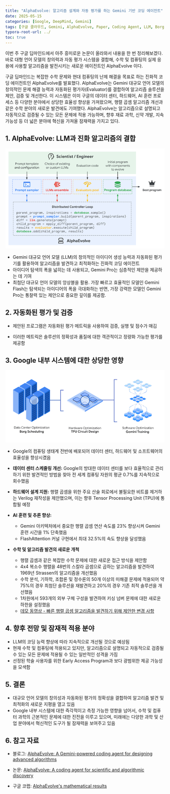 ```yaml
---
title: "AlphaEvolve: 알고리즘 설계와 자동 평가를 하는 Gemini 기반 코딩 에이전트"
date: 2025-05-15
categories: [Google, DeepMind, Gemini]
tags: [구글 클라우드, Gemini, AlphaEvolve, Paper, Coding Agent, LLM, Borg, TPU, Gemini Flash, Gemini Pro]
typora-root-url: ../
toc: true
---
```


이번 주 구글 딥마인드에서 아주 흥미로운 논문이 올라와서 내용을 한 번 정리해보겠다. 바로 대형 언어 모델의 창의력과 자동 평가 시스템을 결합해, 수학 및 컴퓨팅의 실제 응용에 사용할 알고리즘을 발전시키는 새로운 에이전트인 AlphaEvolve 이다. 

구글 딥마인드는 복잡한 수학 문제와 현대 컴퓨팅의 난제 해결을 목표로 하는 진화적 코딩 에이전트인 AlphaEvolve를 발표했다. AlphaEvolve는 Gemini 대규모 언어 모델의 창의적인 문제 해결 능력과 자동화된 평가자(Evaluator)를 결합하여 알고리즘 솔루션을 제안, 검증 및 개선한다. 이 시스템은 이미 구글의 데이터 센터, 하드웨어, AI 훈련 프로세스 등 다양한 분야에서 상당한 효율성 향상을 가져왔으며, 행렬 곱셈 알고리즘 개선과 같은 수학 분야의 새로운 발견에도 기여했다. AlphaEvolve는 알고리즘으로 설명되고 자동적으로 검증될 수 있는 모든 문제에 적용 가능하며, 향후 재료 과학, 신약 개발, 지속 가능성 등 더 넓은 분야에 혁신을 가져올 잠재력을 가지고 있다. 



## 1. **AlphaEvolve: LLM과 진화 알고리즘의 결합**

![그림1 - AlphaEvolve 전체 구성도](/../images/2025-05/AlphaEvolve01.webp)

* Gemini 대규모 언어 모델 (LLM)의 창의적인 아이디어 생성 능력과 자동화된 평가기를 활용하여 알고리즘을 발견하고 최적화하는 진화적 코딩 에이전트
* 아이디어 탐색의 폭을 넓히는 데 사용되고, Gemini Pro는 심층적인 제안을 제공하는 데 기여
* 최첨단 대규모 언어 모델의 앙상블을 활용. 가장 빠르고 효율적인 모델인 Gemini Flash는 탐색되는 아이디어의 폭을 극대화하는 반면, 가장 강력한 모델인 Gemini Pro는 통찰력 있는 제안으로 중요한 깊이를 제공함.



## 2. **자동화된 평가 및 검증**

* 제안된 프로그램은 자동화된 평가 메트릭을 사용하여 검증, 실행 및 점수가 매김

* 이러한 메트릭은 솔루션의 정확성과 품질에 대한 객관적이고 정량화 가능한 평가를 제공함

  

## 3. **Google 내부 시스템에 대한 상당한 영향**

![그림 2 - 구글 내부 디지털 생태계 시스템](/../images/2025-05/AlphaEvolve02.webp)

* Google의 컴퓨팅 생태계 전반에 배포되어 데이터 센터, 하드웨어 및 소프트웨어의 효율성을 향상시켰음
* **데이터 센터 스케줄링 개선:** Google의 방대한 데이터 센터를 보다 효율적으로 관리하기 위한 발견적인 방법을 찾아 전 세계 컴퓨팅 자원의 평균 0.7%를 지속적으로 회수했음
* **하드웨어 설계 지원:** 행렬 곱셈을 위한 주요 산술 회로에서 불필요한 비트를 제거하는 Verilog 재작성을 제안했으며, 이는 향후 Tensor Processing Unit (TPU)에 통합될 예정
* **AI 훈련 및 추론 향상:** 
  * Gemini 아키텍처에서 중요한 행렬 곱셈 연산 속도를 23% 향상시켜 Gemini 훈련 시간을 1% 단축했음
  * FlashAttention 커널 구현에서 최대 32.5%의 속도 향상을 달성했음

* **수학 및 알고리즘 발견의 새로운 개척**
  * 행렬 곱셈과 같은 복잡한 수학 문제에 대한 새로운 접근 방식을 제안함
  * 4x4 복소수 행렬을 48번의 스칼라 곱셈으로 곱하는 알고리즘을 발견하여 1969년 Strassen의 알고리즘을 개선했음
  * 수학 분석, 기하학, 조합론 및 정수론의 50개 이상의 미해결 문제에 적용되어 약 75%의 경우 최첨단 솔루션을 재발견하고 20%의 경우 기존 최적 솔루션을 개선했음
  * 1차원에서 593개의 외부 구체 구성을 발견하여 키싱 넘버 문제에 대한 새로운 하한을 설정했음
  * [데모 동영상 - 빠른 행렬 곱셈 알고리즘을 발견하기 위해 제안한 변경 사항](https://deepmind.google/api/blob/website/media/Code-Evolution-Illustration_compressed.mp4)



## 4. **향후 전망 및 잠재적 적용 분야**

*  LLM의 코딩 능력 향상에 따라 지속적으로 개선될 것으로 예상됨
* 현재 수학 및 컴퓨팅에 적용되고 있지만, 알고리즘으로 설명되고 자동적으로 검증될 수 있는 모든 문제에 적용될 수 있는 일반적인 성격을 가짐
* 선정된 학술 사용자를 위한 Early Access Program과 보다 광범위한 제공 가능성을 모색함



## 5. **결론**

* 대규모 언어 모델의 창의성과 자동화된 평가의 정확성을 결합하여 알고리즘 발견 및 최적화의 새로운 지평을 열고 있음
* Google 내부 시스템에 대한 즉각적이고 측정 가능한 영향을 넘어서, 수학 및 컴퓨터 과학의 근본적인 문제에 대한 진전을 이루고 있으며, 미래에는 다양한 과학 및 산업 분야에서 혁신적인 도구가 될 잠재력을 보여주고 있음



## 6. **참고 자료**

* 블로그: [AlphaEvolve: A Gemini-powered coding agent for designing advanced algorithms](https://deepmind.google/discover/blog/alphaevolve-a-gemini-powered-coding-agent-for-designing-advanced-algorithms/)

* 논문: [AlphaEvolve: A coding agent for scientific and algorithmic discovery](https://storage.googleapis.com/deepmind-media/DeepMind.com/Blog/alphaevolve-a-gemini-powered-coding-agent-for-designing-advanced-algorithms/AlphaEvolve.pdf)
* 구글 코랩: [AlphaEvolve's mathematical results](https://colab.research.google.com/github/google-deepmind/alphaevolve_results/blob/master/mathematical_results.ipynb)





